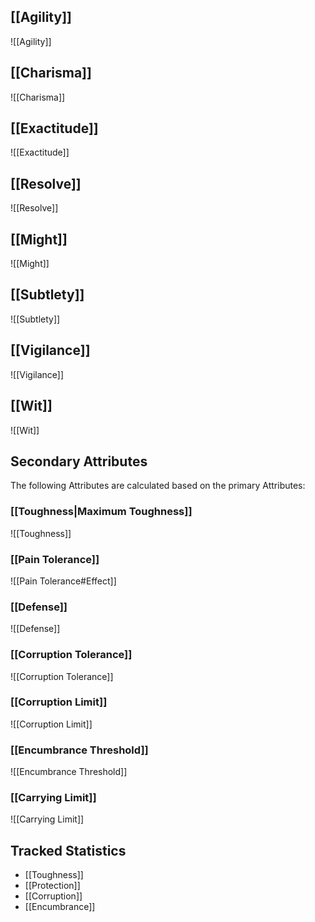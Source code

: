 ## [[Agility]]
![[Agility]]
## [[Charisma]]
![[Charisma]]
## [[Exactitude]]
![[Exactitude]]
## [[Resolve]]
![[Resolve]]
## [[Might]]
![[Might]]
## [[Subtlety]]
![[Subtlety]]
## [[Vigilance]]
![[Vigilance]]
## [[Wit]]
![[Wit]]
## Secondary Attributes
The following Attributes are calculated based on the primary Attributes:
### [[Toughness|Maximum Toughness]]
![[Toughness]]
### [[Pain Tolerance]]
![[Pain Tolerance#Effect]]
### [[Defense]]
![[Defense]]
### [[Corruption Tolerance]]
![[Corruption Tolerance]]
### [[Corruption Limit]]
![[Corruption Limit]]
### [[Encumbrance Threshold]]
![[Encumbrance Threshold]]
### [[Carrying Limit]]
![[Carrying Limit]]
## Tracked Statistics
* [[Toughness]]
* [[Protection]]
* [[Corruption]]
* [[Encumbrance]]